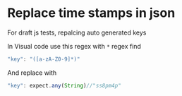 # Replace time stamps in json
For draft js tests, repalcing auto generated keys

In Visual code use this regex with `*` regex find

```js
"key": "([a-zA-Z0-9]*)"
```
And replace with 
```js
"key": expect.any(String)//"ss8pm4p"
```